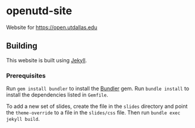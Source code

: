# openutd-site

Website for <https://open.utdallas.edu>

## Building

This website is built using [Jekyll](https://jekyllrb.com/).

### Prerequisites

Run `gem install bundler` to install the [Bundler](https://bundler.io/) gem.
Run `bundle install` to install the dependencies listed in `Gemfile`.

To add a new set of slides, create the file in the `slides` directory and point the `theme-override` to a file in the `slides/css` file. Then run `bundle exec jekyll build`.
